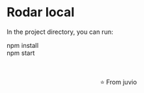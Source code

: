# Rodar local

In the project directory, you can run:

npm install
<br>
npm start


<div align="center">
<br>
<br>
⭐️ From juvio
<br>